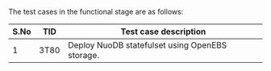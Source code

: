 The test cases in the functional stage are as follows:

| S.No | TID  | Test case description                           |
| ---- | ---- | ----------------------------------------------- |
| 1    | 3T80 | Deploy NuoDB statefulset using OpenEBS storage. |

